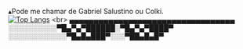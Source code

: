 
▴Pode me chamar de Gabriel Salustino ou Colki. <br>
[![Top Langs](https://github-readme-stats.vercel.app/api/top-langs/?username=Colki1504)]([[https://github.com/anuraghazra/github-readme-stats](https://github.com/Colki1504/Colki1504/blob/main/README.md)](https://github.com/Colki1504))
<br>
▄▄▄▄▄▄▄▄▄▄▄▄▄▄▄▄▄▄▄▄▄▄▄▄▄▄▄▄▄▄▄▄▄▄<br>
░░░░░░░░░░▀█▄▀▄▀██████░▀█▄▀▄▀████▀<br>
░░░░░░░░░░░░▀█▄█▄███▀░░░▀██▄█▄█▀<br>
